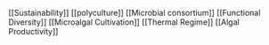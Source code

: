 [[Sustainability]]
[[polyculture]]
[[Microbial consortium]]
[[Functional Diversity]]
[[Microalgal Cultivation]]
[[Thermal Regime]]
[[Algal Productivity]]
